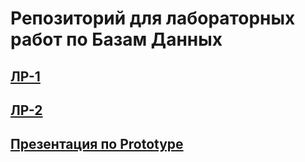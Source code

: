 # Репозиторий для лабораторных работ по Базам Данных
## [ЛР-1](https://github.com/A1adriel/Data-base/blob/main/ЛР-1.pdf)
## [ЛР-2](https://github.com/A1adriel/Data-base/blob/main/ЛР-2.pdf)
## [Презентация по Prototype](https://github.com/A1adriel/Data-base/blob/main/Паттерн%20Prototype.pptx)
